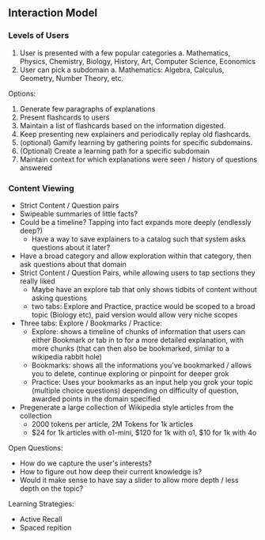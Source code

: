 ## Interaction Model


### Levels of Users
1. User is presented with a few popular categories
    a. Mathematics, Physics, Chemistry, Biology, History, Art, Computer Science, Economics
2. User can pick a subdomain
    a. Mathematics: Algebra, Calculus, Geometry, Number Theory, etc.

Options:
1. Generate few paragraphs of explanations
2. Present flashcards to users
3. Maintain a list of flashcards based on the information digested.
4. Keep presenting new explainers and periodically replay old flashcards.
5. (optional) Gamify learning by gathering points for specific subdomains.
6. (Optional) Create a learning path for a specific subdomain
7. Maintain context for which explanations were seen / history of questions answered

### Content Viewing
- Strict Content / Question pairs
- Swipeable summaries of little facts?
- Could be a timeline? Tapping into fact expands more deeply (endlessly deep?)
  - Have a way to save explainers to a catalog such that system asks questions about it later?
- Have a broad category and allow exploration within that category, then ask questions about that domain
- Strict Content / Question Pairs, while allowing users to tap sections they really liked
  - Maybe have an explore tab that only shows tidbits of content without asking questions
  - two tabs: Explore and Practice, practice would be scoped to a broad topic (Biology etc), paid version would allow very niche scopes 
- Three tabs: Explore / Bookmarks / Practice:
  - Explore: shows a timeline of chunks of information that users can either Bookmark or tab in to for a more detailed explanation, with more chunks (that can then also be bookmarked, similar to a wikipedia rabbit hole)
  - Bookmarks: shows all the informations you've bookmarked / allows you to delete, continue exploring or pinpoint for deeper grok
  - Practice: Uses your bookmarks as an input help you grok your topic (multiple choice questions) depending on difficulty of question, awarded points in the domain specified 
- Pregenerate a large collection of Wikipedia style articles from the collection
  - 2000 tokens per article, 2M Tokens for 1k articles
  - $24 for 1k articles with o1-mini, $120 for 1k with o1, $10 for 1k with 4o 

Open Questions:
- How do we capture the user's interests?
- How to figure out how deep their current knowledge is? 
- Would it make sense to have say a slider to allow more depth / less depth on the topic? 

Learning Strategies:
- Active Recall
- Spaced repition
